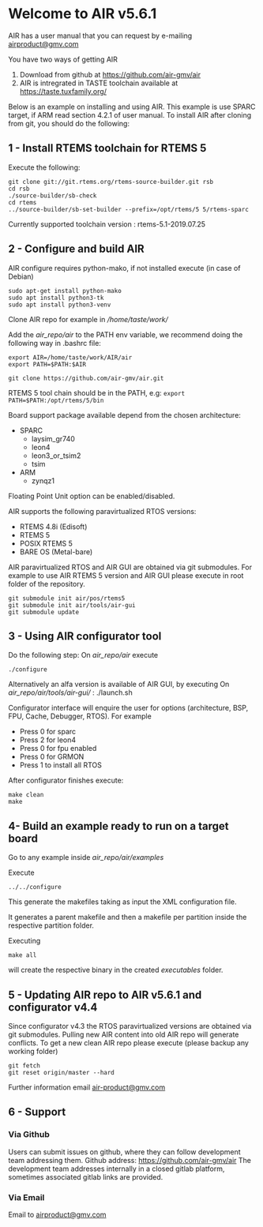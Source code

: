 # Welcome to AIR v5.6.1

AIR has a user manual that you can request by e-mailing airproduct@gmv.com

You have two ways of getting AIR
1) Download from github at https://github.com/air-gmv/air
2) AIR is intregrated in TASTE toolchain available at  https://taste.tuxfamily.org/

Below is an example on installing and using AIR.
This example is use SPARC target, if ARM read section 4.2.1 of user manual.
To install AIR after cloning from git, you should do the following:


## 1 - Install RTEMS toolchain for RTEMS 5
Execute the following:

```
git clone git://git.rtems.org/rtems-source-builder.git rsb
cd rsb
./source-builder/sb-check
cd rtems
../source-builder/sb-set-builder --prefix=/opt/rtems/5 5/rtems-sparc
```

Currently supported toolchain version : rtems-5.1-2019.07.25


## 2 - Configure and build AIR
AIR configure requires python-mako, if not installed execute (in case of Debian)

    sudo apt-get install python-mako
    sudo apt install python3-tk
    sudo apt install python3-venv

Clone AIR repo for example in */home/taste/work/*


Add the *air_repo/air* to the PATH env variable, we recommend doing the following way in .bashrc file:

    export AIR=/home/taste/work/AIR/air
    export PATH=$PATH:$AIR

    git clone https://github.com/air-gmv/air.git
RTEMS 5 tool chain should be in the PATH, e.g:
    `export PATH=$PATH:/opt/rtems/5/bin` 

Board support package available depend from the chosen architecture:
- SPARC   
    -  laysim_gr740 
    - leon4    
    - leon3_or_tsim2 
    - tsim 
- ARM  
    - zynqz1

Floating Point Unit option can be enabled/disabled. 

AIR supports the following paravirtualized RTOS versions:
- RTEMS 4.8i (Edisoft)
- RTEMS 5
- POSIX RTEMS 5
- BARE OS (Metal-bare)

AIR paravirtualized RTOS and AIR GUI are obtained via git submodules. For example to use AIR 
RTEMS 5 version and AIR GUI please execute in root folder of the repository.

    git submodule init air/pos/rtems5
    git submodule init air/tools/air-gui
    git submodule update


## 3 - Using AIR configurator tool

Do the following step:
On *air_repo/air* execute

    ./configure 

Alternatively an alfa version is available of AIR GUI, by executing On *air_repo/air/tools/air-gui/* :
    ./launch.sh



Configurator interface will enquire the user for options (architecture, BSP, FPU, Cache, Debugger, RTOS). For example

* Press 0 for sparc 
* Press 2 for leon4
* Press 0 for fpu enabled
* Press 0 for GRMON
* Press 1 to install all RTOS

After configurator finishes execute:

```
make clean
make
```

## 4- Build an example ready to run on a target board
Go to any example inside *air_repo/air/examples*

Execute

    ../../configure

This generate the makefiles taking as input the XML configuration file.

It generates a parent makefile and then a makefile per partition inside the respective partition folder.
 
Executing

    make all

will create the respective binary in the created *executables* folder.


## 5 - Updating AIR repo to AIR v5.6.1 and configurator v4.4
Since configurator v4.3 the RTOS paravirtualized versions are obtained via git submodules.
Pulling new AIR content into old AIR repo will generate conflicts. To get a new clean
AIR repo please execute (please backup any working folder)

    git fetch
    git reset origin/master --hard
    
Further information email air-product@gmv.com


## 6 - Support
### Via Github
Users can submit issues on github, where they can follow development team addressing them.
Github address:
https://github.com/air-gmv/air
The development team addresses internally in a closed gitlab platform, sometimes associated gitlab links are provided.

### Via Email
Email to airproduct@gmv.com

